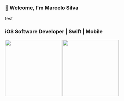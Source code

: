 ###  Welcome, I'm Marcelo Silva
test
### iOS Software Developer | Swift | Mobile 

 <div>
<img height="180em" src="https://github-readme-stats.vercel.app/api?username=marcelossv&show_icons=true&theme=highcontrast"/>
 <img height="180em" src="https://github-readme-stats.vercel.app/api/top-langs/?username=marcelossv&layout=compact&theme=highcontrast"/>
 <div>
   
   

